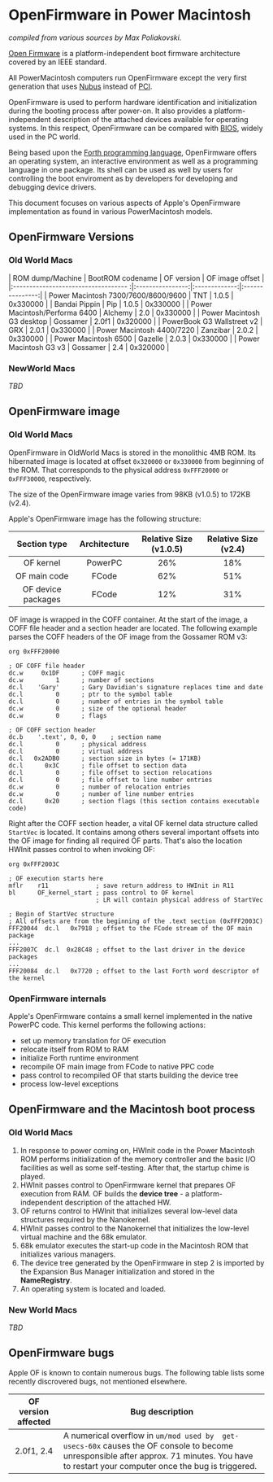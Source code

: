 # OpenFirmware in Power Macintosh

*compiled from various sources by Max Poliakovski.*

[Open Firmware](https://en.wikipedia.org/wiki/Open_Firmware) is a platform-independent
boot firmware architecture covered by an IEEE standard.

All PowerMacintosh computers run OpenFirmware except the very first generation
that uses [Nubus](https://en.wikipedia.org/wiki/NuBus) instead of
[PCI](https://en.wikipedia.org/wiki/Peripheral_Component_Interconnect).

OpenFirmware is used to perform hardware identification and initialization during
the booting process after power-on. It also provides a platform-independent
description of the attached devices available for operating systems.
In this respect, OpenFirmware can be compared with [BIOS](https://en.wikipedia.org/wiki/BIOS),
widely used in the PC world.

Being based upon the [Forth programming language](https://en.wikipedia.org/wiki/Forth_(programming_language)),
OpenFirmware offers an operating system, an interactive environment as well as a
programming language in one package. Its shell can be used as well by users for
controlling the boot enviroment as by developers for developing and debugging device
drivers.

This document focuses on various aspects of Apple's OpenFirmware implementation
as found in various PowerMacintosh models.

## OpenFirmware Versions

### Old World Macs

| ROM dump/Machine                     | BootROM codename | OF version    | OF image offset |
|:----------------------------------- :|:----------------:|:-------------:|:---------------:|
| Power Macintosh 7300/7600/8600/9600  | TNT              | 1.0.5         | 0x330000        |
| Bandai Pippin                        | Pip              | 1.0.5         | 0x330000        |
| Power Macintosh/Performa 6400        | Alchemy          | 2.0           | 0x330000        |
| Power Macintosh G3 desktop           | Gossamer         | 2.0f1         | 0x320000        |
| PowerBook G3 Wallstreet v2           | GRX              | 2.0.1         | 0x330000        |
| Power Macintosh 4400/7220            | Zanzibar         | 2.0.2         | 0x330000        |
| Power Macintosh 6500                 | Gazelle          | 2.0.3         | 0x330000        |
| Power Macintosh G3 v3                | Gossamer         | 2.4           | 0x320000        |

### NewWorld Macs

*TBD*

## OpenFirmware image

### Old World Macs

OpenFirmware in OldWorld Macs is stored in the monolithic 4MB ROM. Its hibernated
image is located at offset `0x320000` or `0x330000` from beginning of the ROM.
That corresponds to the physical address `0xFFF20000` or `0xFFF30000`, respectively.

The size of the OpenFirmware image varies from 98KB (v1.0.5) to 172KB (v2.4).

Apple's OpenFirmware image has the following structure:

| Section type       | Architecture | Relative Size (v1.0.5) | Relative Size (v2.4) |
|:------------------:|:------------:|:----------------------:|:--------------------:|
| OF kernel          | PowerPC      | 26%                    | 18%                  |
| OF main code       | FCode        | 62%                    | 51%                  |
| OF device packages | FCode        | 12%                    | 31%                  |

OF image is wrapped in the COFF container. At the start of the image, a COFF file
header and a section header are located. The following example parses the COFF
headers of the OF image from the Gossamer ROM v3:

```
org 0xFFF20000

; OF COFF file header
dc.w     0x1DF      ; COFF magic
dc.w         1      ; number of sections
dc.l    'Gary'      ; Gary Davidian's signature replaces time and date
dc.l         0      ; ptr to the symbol table
dc.l         0      ; number of entries in the symbol table
dc.w         0      ; size of the optional header
dc.w         0      ; flags

; OF COFF section header
dc.b    '.text', 0, 0, 0    ; section name
dc.l         0      ; physical address
dc.l         0      ; virtual address
dc.l   0x2ADB0      ; section size in bytes (= 171KB)
dc.l      0x3C      ; file offset to section data
dc.l         0      ; file offset to section relocations
dc.l         0      ; file offset to line number entries
dc.w         0      ; number of relocation entries
dc.w         0      ; number of line number entries
dc.l      0x20      ; section flags (this section contains executable code)
```
Right after the COFF section header, a vital OF kernel data structure called `StartVec`
is located. It contains among others several important offsets into the OF image
for finding all required OF parts. That's also the location HWInit passes control
to when invoking OF:

```
org 0xFFF2003C

; OF execution starts here
mflr    r11             ; save return address to HWInit in R11
bl      OF_kernel_start ; pass control to OF kernel
                        ; LR will contain physical address of StartVec

; Begin of StartVec structure
; All offsets are from the beginning of the .text section (0xFFF2003C)
FFF20044  dc.l   0x7918 ; offset to the FCode stream of the OF main package
...
FFF2007C  dc.l  0x28C48 ; offset to the last driver in the device packages
...
FFF20084  dc.l   0x7720 ; offset to the last Forth word descriptor of the kernel

```

### OpenFirmware internals

Apple's OpenFirmware contains a small kernel implemented in the native PowerPC code. This kernel performs the following actions:

* set up memory translation for OF execution
* relocate itself from ROM to RAM
* initialize Forth runtime environment
* recompile OF main image from FCode to native PPC code
* pass control to recompiled OF that starts building the device tree
* process low-level exceptions

## OpenFirmware and the Macintosh boot process

### Old World Macs

1. In response to power coming on, HWInit code in the Power Macintosh ROM performs initialization of the memory controller and the basic I/O facilities as well as some self-testing. After that, the startup chime is played.
2. HWInit passes control to OpenFirmware kernel that prepares OF execution from RAM. OF builds the **device tree** - a platform-independent description of the attached HW.
3. OF returns control to HWInit that initializes several low-level data structures required by the Nanokernel.
4. HWInit passes control to the Nanokernel that initializes the low-level virtual machine and the 68k emulator.
5. 68k emulator executes the start-up code in the Macintosh ROM that initializes various managers.
6. The device tree generated by the OpenFirmware in step 2 is imported by the Expansion Bus Manager initialization and stored in the **NameRegistry**.
7. An operating system is located and loaded.

### New World Macs

*TBD*

## OpenFirmware bugs

Apple OF is known to contain numerous bugs. The following table lists some recently discrovered bugs, not mentioned elsewhere.

| OF version affected | Bug description |
|:-------------------:|-----------------|
| 2.0f1, 2.4          | A numerical overflow in `um/mod used by  get-usecs-60x` causes the OF console to become unresponsible after approx. 71 minutes. You have to restart your computer once the bug is triggered. |
